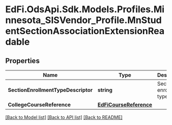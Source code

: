 # EdFi.OdsApi.Sdk.Models.Profiles.Minnesota_SISVendor_Profile.MnStudentSectionAssociationExtensionReadable
## Properties

Name | Type | Description | Notes
------------ | ------------- | ------------- | -------------
**SectionEnrollmentTypeDescriptor** | **string** | Section enrollment type. | [optional] 
**CollegeCourseReference** | [**EdFiCourseReference**](EdFiCourseReference.md) |  | [optional] 

[[Back to Model list]](../README.md#documentation-for-models) [[Back to API list]](../README.md#documentation-for-api-endpoints) [[Back to README]](../README.md)

